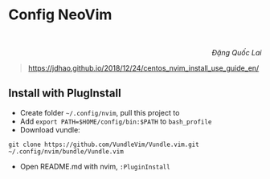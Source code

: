 # Config NeoVim

<br/>
<p align='right'><em>Đặng Quốc Lai</em></p>

> https://jdhao.github.io/2018/12/24/centos_nvim_install_use_guide_en/

## Install with PlugInstall
- Create folder `~/.config/nvim`, pull this project to
- Add `export PATH=$HOME/config/bin:$PATH` to `bash_profile`
- Download vundle: 
```
git clone https://github.com/VundleVim/Vundle.vim.git ~/.config/nvim/bundle/Vundle.vim
```
- Open README.md with nvim, `:PluginInstall` 


